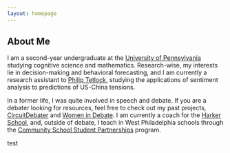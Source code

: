 ```yaml
---
layout: homepage
---
```


## About Me

I am a second-year undergraduate at the <a href="https://www.upenn.edu/">University of Pennsylvania</a> studying cognitive science and mathematics. Research-wise, my interests lie in decision-making and behavioral forecasting, and I am currently a research assistant to <a href="https://www.sas.upenn.edu/tetlock/">Philip Tetlock</a>, studying the applications of sentiment analysis to predictions of US-China tensions.

In a former life, I was quite involved in speech and debate. If you are a debater looking for resources, feel free to check out my past projects, <a href="https://ld.circuitdebater.org/w/index.php/Prospect_ST_(Sophia_Tian)">CircuitDebater</a> and <a href="https://www.windebate.org/">Women in Debate</a>. I am currently a coach for the <a href="https://www.harker.org/">Harker School</a>, and, outside of debate, I teach in West Philadelphia schools through the <a href="https://web.sas.upenn.edu/penn-cssp/">Community School Student Partnerships</a> program.

test

<!--
## Research Interests

- **Computer Vision:** image recognition, image generation, video captioning
- **Machine Learning:** meta-learning, incremental learning, transfer learning
-->

<!--
## News

- **[Feb. 2020]** Our paper about incremental learning is accepted to CVPR 2020.
- **[Feb. 2020]** We will host the ACM Multimedia Asia 2020 conference in Singapore!
- **[Sept. 2019]** Our paper about few-shot learning is accepted to NeurIPS 2019.
- **[Mar. 2019]** Our paper about few-shot learning is accepted to CVPR 2019.
-->

<!-- {% include_relative _includes/publications.md %} -->

<!-- {% include_relative _includes/services.md %} -->
